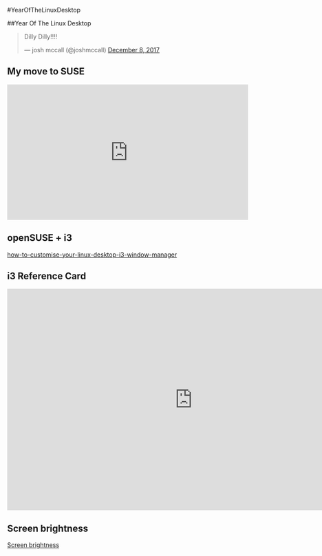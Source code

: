 #YearOfTheLinuxDesktop

##Year Of The Linux Desktop

<blockquote class="twitter-tweet" data-lang="en"><p lang="en" dir="ltr">Dilly Dilly!!!!</p>&mdash; josh mccall (@joshmccall) <a href="https://twitter.com/joshmccall/status/939256290693603328?ref_src=twsrc%5Etfw">December 8, 2017</a></blockquote>
<script async src="https://platform.twitter.com/widgets.js" charset="utf-8"></script>

## My move to SUSE
<iframe width="560" height="315" src="https://www.youtube.com/embed/8xsq_HFaEOA" frameborder="0" gesture="media" allow="encrypted-media" allowfullscreen></iframe>

## openSUSE + i3

[how-to-customise-your-linux-desktop-i3-window-manager](http://www.zdnet.com/article/how-to-customise-your-linux-desktop-i3-window-manager/)

## i3 Reference Card

<iframe width="860" height="515" src="https://i3wm.org/docs/refcard.html" frameborder="0" gesture="media" allow="encrypted-media" allowfullscreen></iframe>

## Screen brightness
 [Screen brightness](https://wiki.archlinux.org/index.php?title=Backlight&printable=yes)
